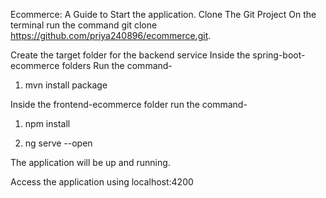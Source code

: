 Ecommerce: A Guide to Start the application.
Clone The Git Project
On the terminal run the command git clone https://github.com/priya240896/ecommerce.git.

Create the target folder for the backend service
Inside the spring-boot-ecommerce folders Run the command-

1) mvn install package

Inside the frontend-ecommerce folder run the command-

1) npm install

2) ng serve --open

The application will be up and running.

Access the application using localhost:4200
